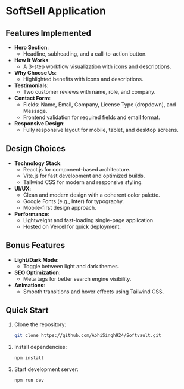 # SoftSell Application

## Features Implemented
- **Hero Section**:
  - Headline, subheading, and a call-to-action button.
- **How It Works**:
  - A 3-step workflow visualization with icons and descriptions.
- **Why Choose Us**:
  - Highlighted benefits with icons and descriptions.
- **Testimonials**:
  - Two customer reviews with name, role, and company.
- **Contact Form**:
  - Fields: Name, Email, Company, License Type (dropdown), and Message.
  - Frontend validation for required fields and email format.
- **Responsive Design**:
  - Fully responsive layout for mobile, tablet, and desktop screens.

## Design Choices
- **Technology Stack**:
  - React.js for component-based architecture.
  - Vite.js for fast development and optimized builds.
  - Tailwind CSS for modern and responsive styling.
- **UI/UX**:
  - Clean and modern design with a coherent color palette.
  - Google Fonts (e.g., Inter) for typography.
  - Mobile-first design approach.
- **Performance**:
  - Lightweight and fast-loading single-page application.
  - Hosted on Vercel for quick deployment.

## Bonus Features
- **Light/Dark Mode**:
  - Toggle between light and dark themes.
- **SEO Optimization**:
  - Meta tags for better search engine visibility.
- **Animations**:
  - Smooth transitions and hover effects using Tailwind CSS.

## Quick Start
1. Clone the repository:
   ```bash
   git clone https://github.com/AbhiSingh924/Softvault.git
   ```
2. Install dependencies:
   ```bash
   npm install
   ```
3. Start development server:
   ```bash
   npm run dev
   ```
